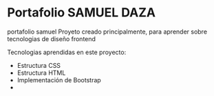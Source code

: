 # Portafolio SAMUEL DAZA
portafolio samuel
Proyeto creado principalmente, para aprender sobre tecnologias de diseño frontend

Tecnologias aprendidas en este proyecto:

* Estructura CSS
* Estructura HTML
* Implementación de Bootstrap
* 

